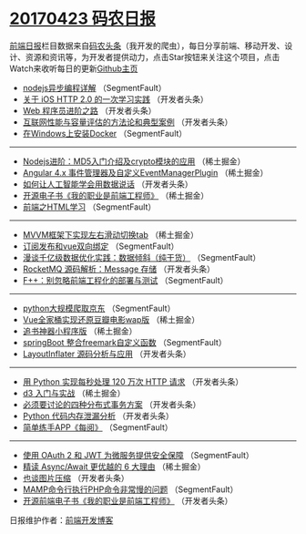 # [20170423 码农日报](http://hao.caibaojian.com/date/2017/04/23)

[前端日报](http://caibaojian.com/c/news)栏目数据来自[码农头条](http://hao.caibaojian.com/)（我开发的爬虫），每日分享前端、移动开发、设计、资源和资讯等，为开发者提供动力，点击Star按钮来关注这个项目，点击Watch来收听每日的更新[Github主页](https://github.com/kujian/frontendDaily)
* [nodejs异步编程详解](http://hao.caibaojian.com/35696.html) （SegmentFault）
* [关于 iOS HTTP 2.0 的一次学习实践](http://hao.caibaojian.com/35711.html) （开发者头条）
* [Web 程序员进阶之路](http://hao.caibaojian.com/35706.html) （开发者头条）
* [互联网性能与容量评估的方法论和典型案例](http://hao.caibaojian.com/35707.html) （开发者头条）
* [在Windows上安装Docker](http://hao.caibaojian.com/35698.html) （SegmentFault）

***
* [Nodejs进阶：MD5入门介绍及crypto模块的应用](http://hao.caibaojian.com/35668.html) （稀土掘金）
* [Angular 4.x 事件管理器及自定义EventManagerPlugin](http://hao.caibaojian.com/35669.html) （稀土掘金）
* [如何让人工智能学会用数据说话](http://hao.caibaojian.com/35710.html) （开发者头条）
* [开源电子书《我的职业是前端工程师》](http://hao.caibaojian.com/35671.html) （稀土掘金）
* [前端之HTML学习](http://hao.caibaojian.com/35691.html) （SegmentFault）

***
* [MVVM框架下实现左右滑动切换tab](http://hao.caibaojian.com/35672.html) （稀土掘金）
* [订阅发布和vue双向绑定](http://hao.caibaojian.com/35692.html) （SegmentFault）
* [漫谈千亿级数据优化实践：数据倾斜（纯干货）](http://hao.caibaojian.com/35694.html) （SegmentFault）
* [RocketMQ 源码解析：Message 存储](http://hao.caibaojian.com/35705.html) （开发者头条）
* [F++：别忽略前端工程化的部署与测试](http://hao.caibaojian.com/35684.html) （SegmentFault）

***
* [python大规模爬取京东](http://hao.caibaojian.com/35695.html) （SegmentFault）
* [Vue全家桶实现还原豆瓣电影wap版](http://hao.caibaojian.com/35665.html) （稀土掘金）
* [追书神器小程序版](http://hao.caibaojian.com/35666.html) （稀土掘金）
* [springBoot 整合freemark自定义函数](http://hao.caibaojian.com/35697.html) （SegmentFault）
* [LayoutInflater 源码分析与应用](http://hao.caibaojian.com/35709.html) （开发者头条）

***
* [用 Python 实现每秒处理 120 万次 HTTP 请求](http://hao.caibaojian.com/35699.html) （开发者头条）
* [d3 入门与实战](http://hao.caibaojian.com/35670.html) （稀土掘金）
* [必须要讨论的四种分布式事务方案](http://hao.caibaojian.com/35701.html) （开发者头条）
* [Python 代码内存泄漏分析](http://hao.caibaojian.com/35702.html) （开发者头条）
* [简单练手APP《每阅》](http://hao.caibaojian.com/35693.html) （SegmentFault）

***
* [使用 OAuth 2 和 JWT 为微服务提供安全保障](http://hao.caibaojian.com/35683.html) （SegmentFault）
* [精读 Async/Await 更优越的 6 大理由](http://hao.caibaojian.com/35667.html) （稀土掘金）
* [也谈图片压缩](http://hao.caibaojian.com/35708.html) （开发者头条）
* [MAMP命令行执行PHP命令非常慢的问题](http://hao.caibaojian.com/35687.html) （SegmentFault）
* [开源前端电子书《我的职业是前端工程师》](http://hao.caibaojian.com/35700.html) （开发者头条）

日报维护作者：[前端开发博客](http://caibaojian.com/) 